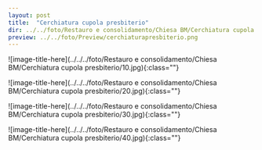 ```yaml
---
layout: post
title:  "Cerchiatura cupola presbiterio"
dir: ../../foto/Restauro e consolidamento/Chiesa BM/Cerchiatura cupola presbiterio
preview: ../../foto/Preview/cerchiaturapresbiterio.png
---
```


![image-title-here](../../../foto/Restauro e consolidamento/Chiesa BM/Cerchiatura cupola presbiterio/10.jpg){:class=""}

![image-title-here](../../../foto/Restauro e consolidamento/Chiesa BM/Cerchiatura cupola presbiterio/20.jpg){:class=""}

![image-title-here](../../../foto/Restauro e consolidamento/Chiesa BM/Cerchiatura cupola presbiterio/30.jpg){:class=""}

![image-title-here](../../../foto/Restauro e consolidamento/Chiesa BM/Cerchiatura cupola presbiterio/40.jpg){:class=""}
